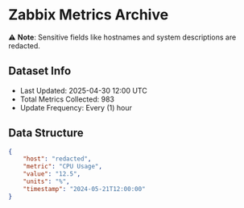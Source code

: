 # Zabbix Metrics Archive

⚠️ **Note**: Sensitive fields like hostnames and system descriptions are redacted.

## Dataset Info
- Last Updated: 2025-04-30 12:00 UTC
- Total Metrics Collected: 983
- Update Frequency: Every (1) hour

## Data Structure
```json
{
    "host": "redacted",
    "metric": "CPU Usage",
    "value": "12.5",
    "units": "%",
    "timestamp": "2024-05-21T12:00:00"
}
```
